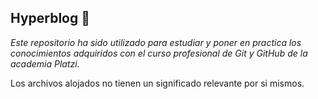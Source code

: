 ## Hyperblog  :cactus: 
*Este repositorio ha sido utilizado para estudiar y poner en practica los conocimientos adquiridos con el curso profesional de Git y GitHub de la academia Platzi.*

Los archivos alojados no tienen un significado relevante por si mismos.
